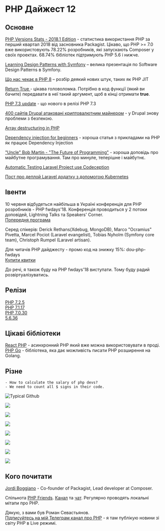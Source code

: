# PHP Дайжест 12

## Основне
[PHP Versions Stats - 2018.1 Edition](https://seld.be/notes/php-versions-stats-2018-1-edition) - статистика використання PHP за перший квартал 2018 від засновника Packagist.
Цікаво, що PHP >= 7.0 вже використовують 78.22% розробників, які запускають Composer у своїх проектах.
68.74% бібліотек підтримують PHP 5.6  і нижче.

[Learning Design Patterns with Symfony](https://speakerdeck.com/hhamon/learning-design-patterns-with-symfony) – велика презентація по Software Design Patterns в Symfony.

[Що нас чекає в PHP 8](http://bolknote.ru/all/about-php8/) – розбір деякий нових штук, таких як PHP JIT

[Return True ](https://returntrue.win/) - цікава головоломка. Потрібно в код функції (який ви бачите) передавати в неї такий аргумент, щоб в кінці отримати **true**.

[PHP 7.3 update](https://ayesh.me/Upgrade-PHP-7.3) - що нового в релізі PHP 7.3

[400 сайтів Drupal атаковані криптовалютним майнером](https://drupal.sh/drupal-vulnerability-cryptocurrency-infection) - у Drupal знову проблеми з безпекою. 

[Array destructuring in PHP](https://blog.frankdejonge.nl/array-destructuring-in-php/)

[Dependency injection for beginners](https://www.stitcher.io/blog/dependency-injection-for-beginners) - хороша статья з прикладами на PHP як працює Dependency Injection

["Uncle" Bob Martin - "The Future of Programming"](https://www.youtube.com/watch?v=ecIWPzGEbFc) - хороша доповідь про майбутне програмування. Там про минуле, теперішне і майбутнє.

[Automatic Testing Laravel Project use Codeception](https://medium.com/dot-lab/automatic-testing-laravel-project-use-codeception-f79fb19b9626)

[Пост про деплой Laravel додатку з допомогою Kubernetes](https://learnk8s.io/blog/deploying-laravel-to-kubernetes)

## Івенти
10 червня відбудеться найбільша в Україні конференція для PHP розробників - PHP fwdays'18. Конференція проводиться у 2 потоки доповідей, Lightning Talks та Speakers' Corner.\
[Попередня програма](https://fwdays.com/en/event/php-fwdays-2018/page/program)

Серед спікерів: Derick Rethans(Xdebug, MongoDB), Marco "Ocramius" Pivetta, Marcel Pociot (Laravel evangelist), Tobias Nyholm (Symfony core team), Christoph Rumpel (Laravel artisan). 

Для читачів PHP дайджесту - промо код на знижку 15%: dou-php-fwdays\
[Купити квитки](https://fwdays.com/en/event/php-fwdays-2018)

До речі, я також буду на PHP fwdays'18 виступати. Тому буду радий розвіртуалізуватись.

## Релізи
[PHP 7.2.5](http://www.php.net/ChangeLog-7.php#7.2.5)\
[PHP 7.1.17](http://www.php.net/ChangeLog-7.php#7.1.17)\
[PHP 7.0.30](http://www.php.net/ChangeLog-7.php#7.0.30)\
[5.6.36](http://php.net/ChangeLog-5.php#5.6.36)

## Цікаві бібліотеки
[React PHP](https://reactphp.org/) - асинхронний PHP який вже можна використовувати в проді.\
[PHP Go](https://github.com/kitech/php-go) - бібліотека, яка дає можливість писати PHP розширення на Golang.

## Різне

```
- How to calculate the salary of php devs?
- We need to count all $ signs in their code.
```


![Typical Github](https://pbs.twimg.com/media/DdLzR6eXkAE0GS8.jpg)

![](https://i.redditmedia.com/gPUKkk6bssQIkAqf1GLsbA32GalkoE7Xh_mrCqYGKQc.jpg?fit=crop&crop=faces%2Centropy&arh=2&w=640&s=5d0da6239e332aa6e791e2077e2e6ec5)

![](https://i.redditmedia.com/Jb8V6QT2L6tgQ1rk5Kaec9bfR8bdu7gJt-LaBmmWwjc.jpg?fit=crop&crop=faces%2Centropy&arh=2&w=960&s=65ef6049f67350f20f5067dc1a5a84fa)

![](https://i.redditmedia.com/7JF0ytBGd5quqTiDorAB7bN16GO9T0ILEGSTKxs5upc.png?s=d7a0adc004888db8527fcc5c05e97f35)

![](https://i.redditmedia.com/w5JoeG_9UPU4AVssfjF95rEMvOPMx-tf52aPxzWQc_M.png?s=7918ddf9f96e4160ad7fac0588941417)

![](https://i.redditmedia.com/nG7xcqS4tmeZbj2cT4MXXI9yGbzNrtyE_AMOvUo08JY.jpg?fit=crop&crop=faces%2Centropy&arh=2&w=640&s=b1b14b35beb41f43ec07d46b576a6a16)

![](https://i.redditmedia.com/x81GHZQ4Pp2TM3arMBHu66KkGyhTODi-xijRE76KWkY.png?s=a5674282ce0f9efad5322e2f0ddfedbf)

![](https://i.redditmedia.com/n-alOt57fXDfyoZgfCF69wYR7mb3h5WyzuDv6NqMf-8.jpg?s=20fefb4343dfacf7d97b79aa25b8b503)
## Кого почитати
[Jordi Boggiano](https://twitter.com/seldaek) - Co-founder of Packagist, Lead developer at Composer.

Спільнота [PHP Friends](https://phpfriends.club/). [Канал](https://t.me/phpfriendsclub) та [чат](https://t.me/phpfriendsclub_chat). Регулярно проводять локальні мітапи про PHP.

Дякую, з вами був Роман Севастьянов.\
[Підписуйтесь на мій Телеграм канал про PHP](https://t.me/elephant_php) - я там публікую новини зі світу PHP в Live режимі.
